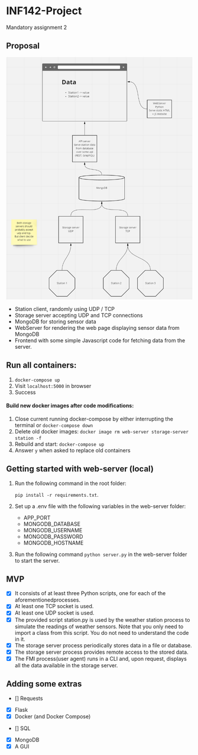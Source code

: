 # INF142-Project

Mandatory assignment 2

## Proposal

![Proposal for architecture](Architecture-proposal.png)

- Station client, randomly using UDP / TCP
- Storage server accepting UDP and TCP connections
- MongoDB for storing sensor data
- WebServer for rendering the web page displaying sensor data from MongoDB
- Frontend with some simple Javascript code for fetching data from the server.

## Run all containers:

1. `docker-compose up`
2. Visit `localhost:5000` in browser
3. Success

#### Build new docker images after code modifications:

1. Close current running docker-compose by either interrupting the terminal or `docker-compose down`
2. Delete old docker images: `docker image rm web-server storage-server station -f`
3. Rebuild and start: `docker-compose up`
4. Answer `y` when asked to replace old containers

## Getting started with web-server (local)

1.  Run the following command in the root folder:

    `pip install -r requirements.txt`.

2.  Set up a .env file with the following variables in the web-server folder:

    - APP_PORT
    - MONGODB_DATABASE
    - MONGODB_USERNAME
    - MONGODB_PASSWORD
    - MONGODB_HOSTNAME

3.  Run the following command `python server.py` in the web-server folder to
    start the server.

## MVP
 - [X]  It  consists  of  at  least  three  Python  scripts,  one  for  each  of  the  aforementionedprocesses.
 - [X]  At least one TCP socket is used.
 - [X]  At least one UDP socket is used.
 - [X]  The provided script station.py is used by the weather station process to simulate the readings of weather sensors. Note that you only need to import a class from this script. You do not need to understand the code in it.
 - [X]  The storage server process periodically stores data in a file or database.
 - [X]  The storage server process provides remote access to the stored data.
 - [X]  The FMI process(user agent) runs in a CLI and, upon request, displays all the data available in the storage server.

## Adding some extras

- [] Requests
- [X] Flask
- [X] Docker (and Docker Compose)
- [] SQL
- [X] MongoDB
- [X] A GUI

